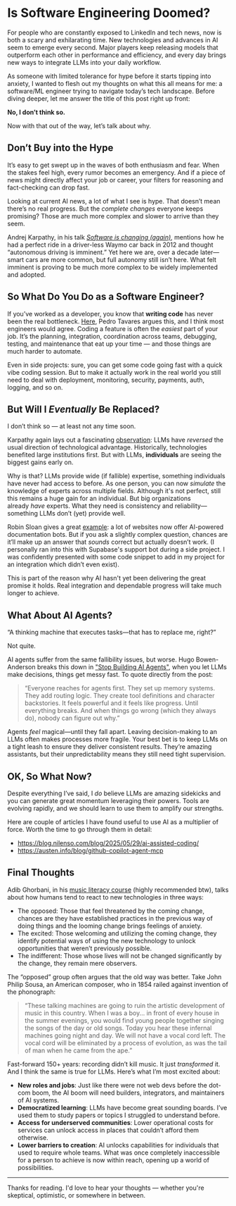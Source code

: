 # **Is Software Engineering Doomed?**

For people who are constantly exposed to LinkedIn and tech news, now is both a scary and exhilarating time. New technologies and advances in AI seem to emerge every second. Major players keep releasing models that outperform each other in performance and efficiency, and every day brings new ways to integrate LLMs into your daily workflow.

As someone with limited tolerance for hype before it starts tipping into anxiety, I wanted to flesh out my thoughts on what this all means for me: a software/ML engineer trying to navigate today’s tech landscape. Before diving deeper, let me answer the title of this post right up front:

**No, I don’t think so.**

Now with that out of the way, let’s talk about why.

## Don’t Buy into the Hype

It’s easy to get swept up in the waves of both enthusiasm and fear. When the stakes feel high, every rumor becomes an emergency. And if a piece of news might directly affect your job or career, your filters for reasoning and fact-checking can drop fast.

Looking at current AI news, a lot of what I see is hype. That doesn’t mean there’s no real progress. But the *complete changes* everyone keeps promising? Those are much more complex and slower to arrive than they seem.

Andrej Karpathy, in his talk [_Software is changing (again)_](https://www.youtube.com/watch?v=LCEmiRjPEtQ), mentions how he had a perfect ride in a driver-less Waymo car back in 2012 and thought “autonomous driving is imminent.” Yet here we are, over a decade later—smart cars are more common, but full autonomy still isn’t here. What felt imminent is proving to be much more complex to be widely implemented and adopted.

## So What Do You Do as a Software Engineer?

If you’ve worked as a developer, you know that **writing code** has never been the real bottleneck. [Here](https://ordep.dev/posts/writing-code-was-never-the-bottleneck), Pedro Tavares argues this, and I think most engineers would agree. Coding a feature is often the *easiest* part of your job. It’s the planning, integration, coordination across teams, debugging, testing, and maintenance that eat up your time — and those things are much harder to automate.

Even in side projects: sure, you can get some code going fast with a quick vibe coding session. But to make it actually work in the real world you still need to deal with deployment, monitoring, security, payments, auth, logging, and so on.

## But Will I *Eventually* Be Replaced?

I don’t think so — at least not any time soon.

Karpathy again lays out a fascinating [observation](https://karpathy.bearblog.dev/power-to-the-people/): LLMs have *reversed* the usual direction of technological advantage. Historically, technologies benefited large institutions first. But with LLMs, **individuals** are seeing the biggest gains early on.

Why is that? LLMs provide wide (if fallible) expertise, something individuals have never had access to before. As one person, you can now *simulate* the knowledge of experts across multiple fields. Although it's not perfect, still this remains a huge gain for an individual. But big organizations already *have* experts. What they need is consistency and reliability—something LLMs don’t (yet) provide well.

Robin Sloan gives a great [example](https://www.robinsloan.com/lab/what-are-we-even-doing-here/): a lot of websites now offer AI-powered documentation bots. But if you ask a slightly complex question, chances are it’ll make up an answer that *sounds* correct but actually doesn’t work. (I personally ran into this with Supabase's support bot during a side project. I was confidently presented with some code snippet to add in my project for an integration which didn’t even exist).

This is part of the reason why AI hasn't yet been delivering the great promise it holds. Real integration and dependable progress will take much longer to achieve.

## What About AI Agents?

“A thinking machine that executes tasks—that has to replace me, right?”

Not quite.

AI agents suffer from the same fallibility issues, but worse. Hugo Bowen-Anderson breaks this down in ["Stop Building AI Agents"](https://decodingml.substack.com/p/stop-building-ai-agents), when you let LLMs make decisions, things get messy fast. To quote directly from the post:

> “Everyone reaches for agents first. They set up memory systems. They add routing logic. They create tool definitions and character backstories. It feels powerful and it feels like progress.
> Until everything breaks. And when things go wrong (which they always do), nobody can figure out why.”

Agents *feel* magical—until they fall apart. Leaving decision-making to an LLMs often makes processes more fragile. Your best bet is to keep LLMs on a tight leash to ensure they deliver consistent results. They’re amazing assistants, but their unpredictability means they still need tight supervision.

## OK, So What Now?

Despite everything I’ve said, I *do* believe LLMs are amazing sidekicks and you can generate great momentum leveraging their powers. Tools are evolving rapidly, and we should learn to use them to amplify our strengths.

Here are couple of articles I have found useful to use AI as a multiplier of force. Worth the time to go through them in detail:

- https://blog.nilenso.com/blog/2025/05/29/ai-assisted-coding/
- https://austen.info/blog/github-copilot-agent-mcp

## Final Thoughts

Adib Ghorbani, in his [music literacy course](https://decodingml.substack.com/p/stop-building-ai-agents) (highly recommended btw), talks about how humans tend to react to new technologies in three ways:

- The opposed: Those that feel threatened by the coming change, chances are they have established practices in the previous way of doing things and the looming change brings feelings of anxiety.
- The excited: Those welcoming and utilizing the coming change, they identify potential ways of using the new technology to unlock opportunities that weren’t previously possible.
- The indifferent: Those whose lives will not be changed significantly by the change, they remain mere observers.

The “opposed” group often argues that the old way was better. Take John Philip Sousa, an American composer, who in 1854 railed against invention of the phonograph:

> “These talking machines are going to ruin the artistic development of music in this country. When I was a boy... in front of every house in the summer evenings, you would find young people together singing the songs of the day or old songs. Today you hear these infernal machines going night and day. We will not have a vocal cord left. The vocal cord will be eliminated by a process of evolution, as was the tail of man when he came from the ape.”

Fast-forward 150+ years: recording didn’t kill music. It just *transformed* it. And I think the same is true for LLMs. Here’s what I’m most excited about:

- **New roles and jobs**: Just like there were not web devs before the dot-com boom, the AI boom will need builders, integrators, and maintainers of AI systems.
- **Democratized learning**: LLMs have become great sounding boards. I’ve used them to study papers or topics I struggled to understand before.
- **Access for underserved communities**: Lower operational costs for services can unlock access in places that couldn’t afford them otherwise.
- **Lower barriers to creation**: AI unlocks capabilities for individuals that used to require whole teams. What was once completely inaccessible for a person to achieve is now within reach, opening up a world of possibilities.

---

Thanks for reading. I'd love to hear your thoughts — whether you're skeptical, optimistic, or somewhere in between.
